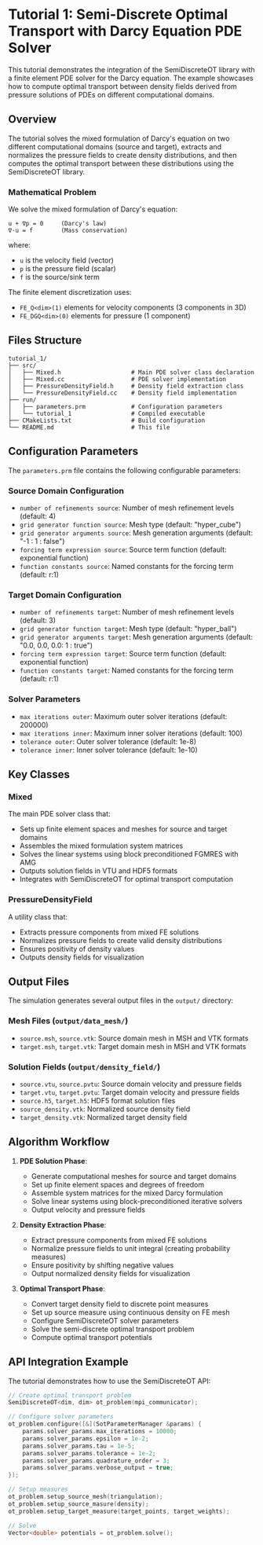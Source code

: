 # Tutorial 1: Semi-Discrete Optimal Transport with Darcy Equation PDE Solver

This tutorial demonstrates the integration of the SemiDiscreteOT library with a finite element PDE solver for the Darcy equation. The example showcases how to compute optimal transport between density fields derived from pressure solutions of PDEs on different computational domains.

## Overview

The tutorial solves the mixed formulation of Darcy's equation on two different computational domains (source and target), extracts and normalizes the pressure fields to create density distributions, and then computes the optimal transport between these distributions using the SemiDiscreteOT library.

### Mathematical Problem

We solve the mixed formulation of Darcy's equation:
```
u + ∇p = 0     (Darcy's law)
∇·u = f        (Mass conservation)
```

where:
- `u` is the velocity field (vector)
- `p` is the pressure field (scalar)
- `f` is the source/sink term

The finite element discretization uses:
- `FE_Q<dim>(1)` elements for velocity components (3 components in 3D)
- `FE_DGQ<dim>(0)` elements for pressure (1 component)

## Files Structure

```
tutorial_1/
├── src/
│   ├── Mixed.h                    # Main PDE solver class declaration
│   ├── Mixed.cc                   # PDE solver implementation
│   ├── PressureDensityField.h     # Density field extraction class
│   └── PressureDensityField.cc    # Density field implementation
├── run/
│   ├── parameters.prm             # Configuration parameters
│   └── tutorial_1                 # Compiled executable
├── CMakeLists.txt                 # Build configuration
└── README.md                      # This file
```

## Configuration Parameters

The `parameters.prm` file contains the following configurable parameters:

### Source Domain Configuration
- `number of refinements source`: Number of mesh refinement levels (default: 4)
- `grid generator function source`: Mesh type (default: "hyper_cube")
- `grid generator arguments source`: Mesh generation arguments (default: "-1 : 1 : false")
- `forcing term expression source`: Source term function (default: exponential function)
- `function constants source`: Named constants for the forcing term (default: r:1)

### Target Domain Configuration
- `number of refinements target`: Number of mesh refinement levels (default: 3)
- `grid generator function target`: Mesh type (default: "hyper_ball")
- `grid generator arguments target`: Mesh generation arguments (default: "0.0, 0.0, 0.0: 1 : true")
- `forcing term expression target`: Source term function (default: exponential function)
- `function constants target`: Named constants for the forcing term (default: r:1)

### Solver Parameters
- `max iterations outer`: Maximum outer solver iterations (default: 200000)
- `max iterations inner`: Maximum inner solver iterations (default: 100)
- `tolerance outer`: Outer solver tolerance (default: 1e-8)
- `tolerance inner`: Inner solver tolerance (default: 1e-10)

## Key Classes

### Mixed<dim>
The main PDE solver class that:
- Sets up finite element spaces and meshes for source and target domains
- Assembles the mixed formulation system matrices
- Solves the linear systems using block preconditioned FGMRES with AMG
- Outputs solution fields in VTU and HDF5 formats
- Integrates with SemiDiscreteOT for optimal transport computation

### PressureDensityField<dim>
A utility class that:
- Extracts pressure components from mixed FE solutions
- Normalizes pressure fields to create valid density distributions
- Ensures positivity of density values
- Outputs density fields for visualization

## Output Files

The simulation generates several output files in the `output/` directory:

### Mesh Files (`output/data_mesh/`)
- `source.msh`, `source.vtk`: Source domain mesh in MSH and VTK formats
- `target.msh`, `target.vtk`: Target domain mesh in MSH and VTK formats

### Solution Fields (`output/density_field/`)
- `source.vtu`, `source.pvtu`: Source domain velocity and pressure fields
- `target.vtu`, `target.pvtu`: Target domain velocity and pressure fields
- `source.h5`, `target.h5`: HDF5 format solution files
- `source_density.vtk`: Normalized source density field
- `target_density.vtk`: Normalized target density field

## Algorithm Workflow

1. **PDE Solution Phase**:
   - Generate computational meshes for source and target domains
   - Set up finite element spaces and degrees of freedom
   - Assemble system matrices for the mixed Darcy formulation
   - Solve linear systems using block-preconditioned iterative solvers
   - Output velocity and pressure fields

2. **Density Extraction Phase**:
   - Extract pressure components from mixed FE solutions
   - Normalize pressure fields to unit integral (creating probability measures)
   - Ensure positivity by shifting negative values
   - Output normalized density fields for visualization

3. **Optimal Transport Phase**:
   - Convert target density field to discrete point measures
   - Set up source measure using continuous density on FE mesh
   - Configure SemiDiscreteOT solver parameters
   - Solve the semi-discrete optimal transport problem
   - Compute optimal transport potentials

## API Integration Example

The tutorial demonstrates how to use the SemiDiscreteOT API:

```cpp
// Create optimal transport problem
SemiDiscreteOT<dim, dim> ot_problem(mpi_communicator);

// Configure solver parameters
ot_problem.configure([&](SotParameterManager &params) {
    params.solver_params.max_iterations = 10000;
    params.solver_params.epsilon = 1e-2;
    params.solver_params.tau = 1e-5;
    params.solver_params.tolerance = 1e-2;
    params.solver_params.quadrature_order = 3;
    params.solver_params.verbose_output = true;
});

// Setup measures
ot_problem.setup_source_mesh(triangulation);
ot_problem.setup_source_masure(density);
ot_problem.setup_target_measure(target_points, target_weights);

// Solve
Vector<double> potentials = ot_problem.solve();
```